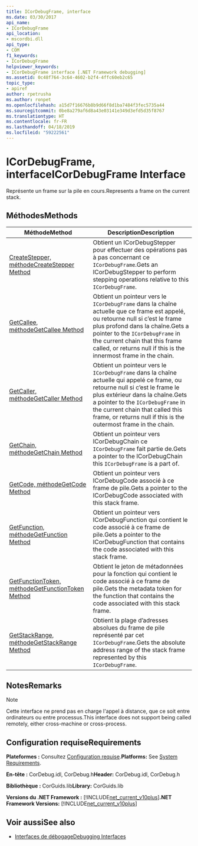 ```yaml
---
title: ICorDebugFrame, interface
ms.date: 03/30/2017
api_name:
- ICorDebugFrame
api_location:
- mscordbi.dll
api_type:
- COM
f1_keywords:
- ICorDebugFrame
helpviewer_keywords:
- ICorDebugFrame interface [.NET Framework debugging]
ms.assetid: 0c48f764-3c64-4602-b2f4-4ffc60eb2c65
topic_type:
- apiref
author: rpetrusha
ms.author: ronpet
ms.openlocfilehash: a15d7f16676b8b9d66f8d1ba7484f3fec5735a44
ms.sourcegitcommit: 0be8a279af6d8a43e03141e349d3efd5d35f8767
ms.translationtype: HT
ms.contentlocale: fr-FR
ms.lasthandoff: 04/18/2019
ms.locfileid: "59222561"
---
```

# <a name="icordebugframe-interface"></a><span data-ttu-id="17fa3-102">ICorDebugFrame, interface</span><span class="sxs-lookup"><span data-stu-id="17fa3-102">ICorDebugFrame Interface</span></span>

<span data-ttu-id="17fa3-103">Représente un frame sur la pile en cours.</span><span class="sxs-lookup"><span data-stu-id="17fa3-103">Represents a frame on the current stack.</span></span>  
  
## <a name="methods"></a><span data-ttu-id="17fa3-104">Méthodes</span><span class="sxs-lookup"><span data-stu-id="17fa3-104">Methods</span></span>  
  
|<span data-ttu-id="17fa3-105">Méthode</span><span class="sxs-lookup"><span data-stu-id="17fa3-105">Method</span></span>|<span data-ttu-id="17fa3-106">Description</span><span class="sxs-lookup"><span data-stu-id="17fa3-106">Description</span></span>|  
|------------|-----------------|  
|[<span data-ttu-id="17fa3-107">CreateStepper, méthode</span><span class="sxs-lookup"><span data-stu-id="17fa3-107">CreateStepper Method</span></span>](../../../../docs/framework/unmanaged-api/debugging/icordebugframe-createstepper-method.md)|<span data-ttu-id="17fa3-108">Obtient un ICorDebugStepper pour effectuer des opérations pas à pas concernant ce `ICorDebugFrame`.</span><span class="sxs-lookup"><span data-stu-id="17fa3-108">Gets an ICorDebugStepper to perform stepping operations relative to this `ICorDebugFrame`.</span></span>|  
|[<span data-ttu-id="17fa3-109">GetCallee, méthode</span><span class="sxs-lookup"><span data-stu-id="17fa3-109">GetCallee Method</span></span>](../../../../docs/framework/unmanaged-api/debugging/icordebugframe-getcallee-method.md)|<span data-ttu-id="17fa3-110">Obtient un pointeur vers le `ICorDebugFrame` dans la chaîne actuelle que ce frame est appelé, ou retourne null si c’est le frame plus profond dans la chaîne.</span><span class="sxs-lookup"><span data-stu-id="17fa3-110">Gets a pointer to the `ICorDebugFrame` in the current chain that this frame called, or returns null if this is the innermost frame in the chain.</span></span>|  
|[<span data-ttu-id="17fa3-111">GetCaller, méthode</span><span class="sxs-lookup"><span data-stu-id="17fa3-111">GetCaller Method</span></span>](../../../../docs/framework/unmanaged-api/debugging/icordebugframe-getcaller-method.md)|<span data-ttu-id="17fa3-112">Obtient un pointeur vers le `ICorDebugFrame` dans la chaîne actuelle qui appelé ce frame, ou retourne null si c’est le frame le plus extérieur dans la chaîne.</span><span class="sxs-lookup"><span data-stu-id="17fa3-112">Gets a pointer to the `ICorDebugFrame` in the current chain that called this frame, or returns null if this is the outermost frame in the chain.</span></span>|  
|[<span data-ttu-id="17fa3-113">GetChain, méthode</span><span class="sxs-lookup"><span data-stu-id="17fa3-113">GetChain Method</span></span>](../../../../docs/framework/unmanaged-api/debugging/icordebugframe-getchain-method.md)|<span data-ttu-id="17fa3-114">Obtient un pointeur vers ICorDebugChain ce `ICorDebugFrame` fait partie de.</span><span class="sxs-lookup"><span data-stu-id="17fa3-114">Gets a pointer to the ICorDebugChain this `ICorDebugFrame` is a part of.</span></span>|  
|[<span data-ttu-id="17fa3-115">GetCode, méthode</span><span class="sxs-lookup"><span data-stu-id="17fa3-115">GetCode Method</span></span>](../../../../docs/framework/unmanaged-api/debugging/icordebugframe-getcode-method.md)|<span data-ttu-id="17fa3-116">Obtient un pointeur vers ICorDebugCode associé à ce frame de pile.</span><span class="sxs-lookup"><span data-stu-id="17fa3-116">Gets a pointer to the ICorDebugCode associated with this stack frame.</span></span>|  
|[<span data-ttu-id="17fa3-117">GetFunction, méthode</span><span class="sxs-lookup"><span data-stu-id="17fa3-117">GetFunction Method</span></span>](../../../../docs/framework/unmanaged-api/debugging/icordebugframe-getfunction-method.md)|<span data-ttu-id="17fa3-118">Obtient un pointeur vers ICorDebugFunction qui contient le code associé à ce frame de pile.</span><span class="sxs-lookup"><span data-stu-id="17fa3-118">Gets a pointer to the ICorDebugFunction that contains the code associated with this stack frame.</span></span>|  
|[<span data-ttu-id="17fa3-119">GetFunctionToken, méthode</span><span class="sxs-lookup"><span data-stu-id="17fa3-119">GetFunctionToken Method</span></span>](../../../../docs/framework/unmanaged-api/debugging/icordebugframe-getfunctiontoken-method.md)|<span data-ttu-id="17fa3-120">Obtient le jeton de métadonnées pour la fonction qui contient le code associé à ce frame de pile.</span><span class="sxs-lookup"><span data-stu-id="17fa3-120">Gets the metadata token for the function that contains the code associated with this stack frame.</span></span>|  
|[<span data-ttu-id="17fa3-121">GetStackRange, méthode</span><span class="sxs-lookup"><span data-stu-id="17fa3-121">GetStackRange Method</span></span>](../../../../docs/framework/unmanaged-api/debugging/icordebugframe-getstackrange-method.md)|<span data-ttu-id="17fa3-122">Obtient la plage d’adresses absolues du frame de pile représenté par cet `ICorDebugFrame`.</span><span class="sxs-lookup"><span data-stu-id="17fa3-122">Gets the absolute address range of the stack frame represented by this `ICorDebugFrame`.</span></span>|  
  
## <a name="remarks"></a><span data-ttu-id="17fa3-123">Notes</span><span class="sxs-lookup"><span data-stu-id="17fa3-123">Remarks</span></span>  
  
> [!NOTE]
>  <span data-ttu-id="17fa3-124">Cette interface ne prend pas en charge l'appel à distance, que ce soit entre ordinateurs ou entre processus.</span><span class="sxs-lookup"><span data-stu-id="17fa3-124">This interface does not support being called remotely, either cross-machine or cross-process.</span></span>  
  
## <a name="requirements"></a><span data-ttu-id="17fa3-125">Configuration requise</span><span class="sxs-lookup"><span data-stu-id="17fa3-125">Requirements</span></span>  
 <span data-ttu-id="17fa3-126">**Plateformes :** Consultez [Configuration requise](../../../../docs/framework/get-started/system-requirements.md).</span><span class="sxs-lookup"><span data-stu-id="17fa3-126">**Platforms:** See [System Requirements](../../../../docs/framework/get-started/system-requirements.md).</span></span>  
  
 <span data-ttu-id="17fa3-127">**En-tête :** CorDebug.idl, CorDebug.h</span><span class="sxs-lookup"><span data-stu-id="17fa3-127">**Header:** CorDebug.idl, CorDebug.h</span></span>  
  
 <span data-ttu-id="17fa3-128">**Bibliothèque :** CorGuids.lib</span><span class="sxs-lookup"><span data-stu-id="17fa3-128">**Library:** CorGuids.lib</span></span>  
  
 <span data-ttu-id="17fa3-129">**Versions du .NET Framework :** [!INCLUDE[net_current_v10plus](../../../../includes/net-current-v10plus-md.md)]</span><span class="sxs-lookup"><span data-stu-id="17fa3-129">**.NET Framework Versions:** [!INCLUDE[net_current_v10plus](../../../../includes/net-current-v10plus-md.md)]</span></span>  
  
## <a name="see-also"></a><span data-ttu-id="17fa3-130">Voir aussi</span><span class="sxs-lookup"><span data-stu-id="17fa3-130">See also</span></span>

- [<span data-ttu-id="17fa3-131">Interfaces de débogage</span><span class="sxs-lookup"><span data-stu-id="17fa3-131">Debugging Interfaces</span></span>](../../../../docs/framework/unmanaged-api/debugging/debugging-interfaces.md)

